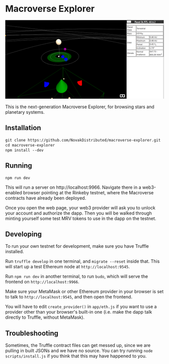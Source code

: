 # Macroverse Explorer

![A screenshot showing a terrestrial planet orbiting in the habitable zone of a star](doc/screenshot.png)

This is the next-generation Macroverse Explorer, for browsing stars and planetary systems.

## Installation

```
git clone https://github.com/NovakDistributed/macroverse-explorer.git
cd macroverse-explorer
npm install --dev
```

## Running

```
npm run dev
```

This will run a server on http://localhost:9966. Navigate there in a web3-enabled browser pointing at the Rinkeby testnet, where the Macroverse contracts have already been deployed.

Once you open the web page, your web3 provider will ask you to unlock your account and authorize the dapp. Then you will be walked through minting yourself some test MRV tokens to use in the dapp on the testnet.

## Developing

To run your own testnet for development, make sure you have Truffle installed.

Run `truffle develop` in one terminal, and `migrate --reset` inside that. This will start up a test Ethereum node at `http://localhost:9545`.

Run `npm run dev` in another terminal, to run `budo`, which will serve the frontend on `http://localhost:9966`.

Make sure your MetaMask or other Ethereum provider in your browser is set to talk to `http://localhost:9545`, and then open the frontend.

You will have to edit `create_provider()` in `app/eth.js` if you want to use a provider other than your browser's built-in one (i.e. make the dapp talk directly to Truffle, without MetaMask).

## Troubleshooting

Sometimes, the Truffle contract files can get messed up, since we are pulling in built JSONs and we have no source. You can try running `node scripts/install.js` if you think that this may have happened to you.

